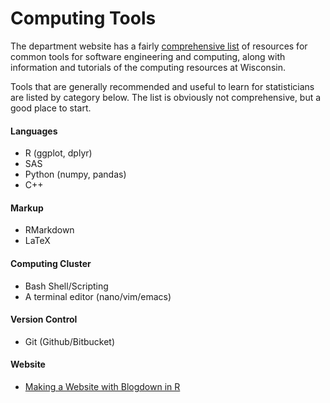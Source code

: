 # Computing Tools
The department website has a fairly [comprehensive list](https://www.stat.wisc.edu/network-skills) of resources for common tools for software engineering and computing, along with information and tutorials of the computing resources at Wisconsin.

Tools that are generally recommended and useful to learn for statisticians are listed by category below. The list is obviously not comprehensive, but a good place to start.

#### Languages
* R (ggplot, dplyr)
* SAS
* Python (numpy, pandas)
* C++

#### Markup
* RMarkdown
* LaTeX

#### Computing Cluster
* Bash Shell/Scripting
* A terminal editor (nano/vim/emacs)

#### Version Control

* Git (Github/Bitbucket)

#### Website

* [Making a Website with Blogdown in R](website.md)
